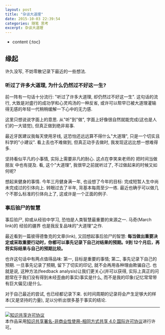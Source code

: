 ```yaml
---
layout: post
title: "杂谈大道理"
date: 2015-10-03 22:39:54
categories: 随笔 思考
excerpt: 杂谈大道理
---
```


* content
{:toc}


## 缘起

许久没写, 不妨零散记录下最近的一些想法.

### 听过了许多大道理, 为什么仍然过不好这一生?

前一阵有一句话十分流行: "听过了许多大道理, 却仍然过不好这一生". 这句话的流行, 大致是对盛行的成功学和心灵鸡汤的一种反省, 或许可以帮早已被大道理灌输得无感的年轻一代稍稍缓解一下心中的无力感. 

这里只想说说字面上的意思. 从"听"到"做", 字面上好像很自然就能完成(这也是人们的一大错觉), 但真正做到绝非易事. 

最近牙医建议我每天使用牙线, 这恐怕还远远算不得什么"大道理", 只是一个切实且科学的"小建议". 看上去也不难做到, 但真正动手去做时, 我发现这远比想一想难得多.

坚持看似平凡的小事情, 实际上需要非凡的耐心. 这点在李笑来老师的 把时间当做朋友 中也有提及. 看, 这个"大道理", 我很早之前就听过了, 不过做起来的时候又如何呢?

想起来健身的事情. 今年三月健身满一年, 也设想了今年的目标: 完成短暂人生中尚未完成过的引体向上. 转眼过去了半年, 背基本每周至少一练. 最近也确乎可以做几个不那么标准的引体向上了, 这或许是一个正面的例子.

### 事后验尸的智慧

事后验尸, 抑或从经验中学习, 恐怕是人类智慧最重要的来源之一. 马奇(March link)的 经验的疆界 也是我反复品味的"大道理"之作.

最近看到一篇彼得德鲁克的文章(link), 又回想起事后验尸的智慧: **每当做出重要决定或采取重要行动时，你都可以事先记录下自己对结果的预期。9到 12个月后，再将实际结果与自己的预期比较。**

也许这句话中有两点值得品味: 第一, 目标是重要的事情; 第二, 事先记录下自己的预期. 一旦事先记录了预期, 留下了切实的印记, 就不会再用各种理由欺骗自己. 也就是说, 这种方法(feedback analysis)让我们更关心(并可以获得, 实际上真正的问题常在于我们没有得到未经歪曲的事实)事实是什么, 而不是我的印象(记忆常常带有巨大偏见)是什么. 

对于自己最近的尝试, 也已经都记录下来. 长时间周期的记录将会产生足够大的样本(又是坚持的力量), 足以分析出很多基于事实的结论.

---

<a rel="license" href="http://creativecommons.org/licenses/by-nc-sa/4.0/"><img alt="知识共享许可协议" style="border-width:0" src="https://i.creativecommons.org/l/by-nc-sa/4.0/88x31.png" /></a><br />本<span xmlns:dct="http://purl.org/dc/terms/" href="http://purl.org/dc/dcmitype/Text" rel="dct:type">作品</span>采用<a rel="license" href="http://creativecommons.org/licenses/by-nc-sa/4.0/">知识共享署名-非商业性使用-相同方式共享 4.0 国际许可协议</a>进行许可。